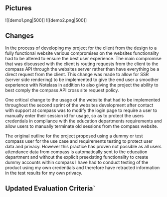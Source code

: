 ## Pictures
![[demo1.png|500]]
![[demo2.png|500]]
## Changes
In the process of developing my project for the client from the design to a fully functional website various compromises on the websites functionality had to be altered to ensure the best user experience. The main compromise that was discussed with the client is routing requests from the client to the compass API through the websites server rather than have everything be a direct request from the client. This change was made to allow for SSR (server side rendering) to be implemented to give the end user a smoother experience with Notelass in addition to also giving the project the ability to best comply the compass API cross site request policy. 

One critical change to the usage of the website that had to be implemented throughout the second sprint of the websites development after contact with support at compass was to modify the login page to require a user to manually enter their session id for usage, so as to protect the users credentials in compliance with the education departments requirements and allow users to manually terminate old sessions from the compass website.

The original outline for the project proposed using a dummy or test compass user for the use case and requirements testing to protect user data and privacy. However this practice has proven not possible as all users attendance data from compass is automatically sent to the education department and without the explicit preexisting  functionality to create dummy accounts within compass I have had to conduct testing of the product using my own credentials and therefore have retracted information in the test results for my own privacy.
## Updated Evaluation Criteria`

